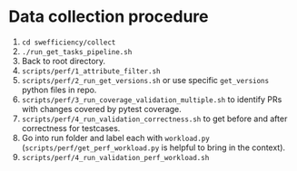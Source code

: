 
# Data collection procedure

1. `cd swefficiency/collect`
2. `./run_get_tasks_pipeline.sh`
3. Back to root directory.
4. `scripts/perf/1_attribute_filter.sh`
5. `scripts/perf/2_run_get_versions.sh` or use specific `get_versions` python files in repo.
6. `scripts/perf/3_run_coverage_validation_multiple.sh` to identify PRs with changes covered by pytest coverage.
7. `scripts/perf/4_run_validation_correctness.sh` to get before and after correctness for testcases.
8. Go into run folder and label each with `workload.py` (`scripts/perf/get_perf_workload.py` is helpful to bring in the context).
9. `scripts/perf/4_run_validation_perf_workload.sh`
